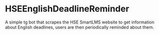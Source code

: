 # HSEEnglishDeadlineReminder
A simple tg bot that scrapes the HSE SmartLMS website to get information about English deadlines, users are then periodically reminded about them.
